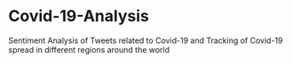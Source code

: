 # Covid-19-Analysis
Sentiment Analysis of Tweets related to Covid-19 and Tracking of Covid-19 spread in different regions around the world
